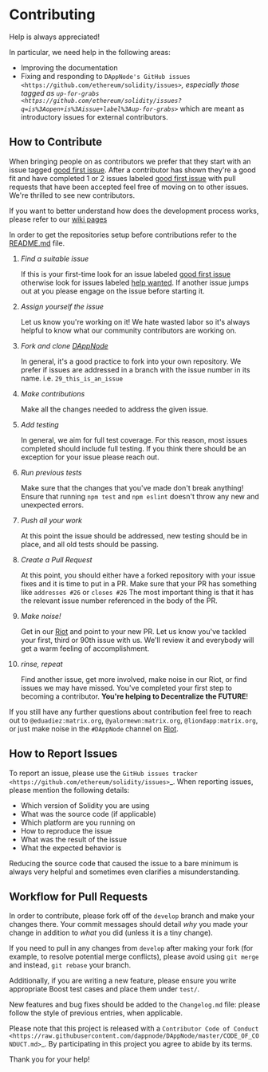# Contributing

Help is always appreciated!

In particular, we need help in the following areas:

- Improving the documentation
- Fixing and responding to `DAppNode's GitHub issues <https://github.com/ethereum/solidity/issues>`_, especially those tagged as
  `up-for-grabs <https://github.com/ethereum/solidity/issues?q=is%3Aopen+is%3Aissue+label%3Aup-for-grabs>`_ which are
  meant as introductory issues for external contributors.

## How to Contribute

When bringing people on as contributors we prefer that they start with an issue tagged [good first issue](https://github.com/dappnode/DNP_BIND/issues?q=is%3Aissue+is%3Aopen+label%3A%22good+first+issue%22). After a contributor has shown they're a good fit and have completed 1 or 2 issues labeled [good first issue](https://github.com/dappnode/DNP_BIND/issues?q=is%3Aissue+is%3Aopen+label%3A%22good+first+issue%22) with pull requests that have been accepted feel free of moving on to other issues. We're thrilled to see new contributors.

If you want to better understand how does the development process works, please refer to our [wiki pages](https://github.com/dappnode/DAppNode/wiki)

In order to get the repositories setup before contributions refer to the [README.md](https://github.com/dappnode/DAppNode/raw/master/README.md) file.

1. _Find a suitable issue_

   If this is your first-time look for an issue labeled [good first issue](https://github.com/dappnode/DNP_BIND/issues?q=is%3Aissue+is%3Aopen+label%3A%22good+first+issue%22) otherwise look for issues labeled [help wanted](https://github.com/dappnode/DNP_BIND/issues?q=is%3Aissue+is%3Aopen+label%3A%22help+wanted%22). If another issue jumps out at you please engage on the issue before starting it.

2. _Assign yourself the issue_

   Let us know you're working on it! We hate wasted labor so it's always helpful to know what our community contributors are working on.

3. _Fork and clone [DAppNode](://github.com/dappnode/DAppNode)_

   In general, it's a good practice to fork into your own repository. We prefer if issues are addressed in a branch with the issue number in its name.
   i.e. `29_this_is_an_issue`

4. _Make contributions_

   Make all the changes needed to address the given issue.

5. _Add testing_

   In general, we aim for full test coverage. For this reason, most issues completed should include full testing. If you think there should be an exception for your issue please reach out.

6. _Run previous tests_

   Make sure that the changes that you've made don't break anything! Ensure that running `npm test` and `npm eslint` doesn't throw any new and unexpected errors.

7. _Push all your work_

   At this point the issue should be addressed, new testing should be in place, and all old tests should be passing.

8. _Create a Pull Request_

   At this point, you should either have a forked repository with your issue fixes and it is time to put in a PR. Make sure that your PR has something like `addresses #26` or `closes #26` The most important thing is that it has the relevant issue number referenced in the body of the PR.

9. _Make noise!_

   Get in our [Riot](https://riot.im/app/#/room/#dappnode:matrix.org) and point to your new PR. Let us know you've tackled your first, third or 90th issue with us. We'll review it and everybody will get a warm feeling of accomplishment.

10. _rinse, repeat_

    Find another issue, get more involved, make noise in our Riot, or find issues we may have missed. You've completed your first step to becoming a contributor. **You're helping to Decentralize the FUTURE**!

If you still have any further questions about contribution feel free to reach out to `@eduadiez:matrix.org`, `@yalormewn:matrix.org`, `@liondapp:matrix.org`, or just make noise in the `#DAppNode` channel on [Riot](https://riot.im/app/#/room/#DAppNode:matrix.org).

## How to Report Issues

To report an issue, please use the
`GitHub issues tracker <https://github.com/ethereum/solidity/issues>`\_. When
reporting issues, please mention the following details:

- Which version of Solidity you are using
- What was the source code (if applicable)
- Which platform are you running on
- How to reproduce the issue
- What was the result of the issue
- What the expected behavior is

Reducing the source code that caused the issue to a bare minimum is always
very helpful and sometimes even clarifies a misunderstanding.

## Workflow for Pull Requests

In order to contribute, please fork off of the `develop` branch and make your
changes there. Your commit messages should detail _why_ you made your change
in addition to _what_ you did (unless it is a tiny change).

If you need to pull in any changes from `develop` after making your fork (for
example, to resolve potential merge conflicts), please avoid using `git merge`
and instead, `git rebase` your branch.

Additionally, if you are writing a new feature, please ensure you write appropriate
Boost test cases and place them under `test/`.

New features and bug fixes should be added to the `Changelog.md` file: please
follow the style of previous entries, when applicable.

Please note that this project is released with a `Contributor Code of Conduct <https://raw.githubusercontent.com/dappnode/DAppNode/master/CODE_OF_CONDUCT.md>`\_.
By participating in this project you agree to abide by its terms.

Thank you for your help!
